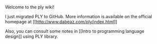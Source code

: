 Welcome to the ply wiki!

I just migrated PLY to GitHub.  More information is available on the official homepage at [[http://www.dabeaz.com/ply/index.html]]

Also, you can consult some notes in [[Intro to programming language design]] using PLY library.